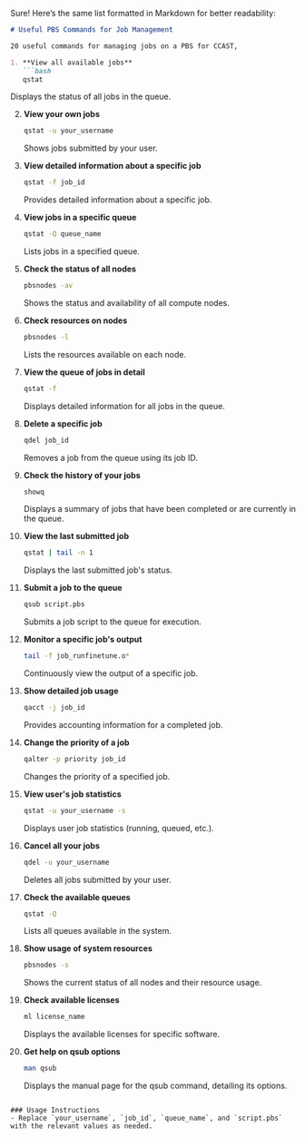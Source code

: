 Sure! Here’s the same list formatted in Markdown for better readability:

```markdown
# Useful PBS Commands for Job Management

20 useful commands for managing jobs on a PBS for CCAST, 

1. **View all available jobs**
   ```bash
   qstat
   ```
   Displays the status of all jobs in the queue.

2. **View your own jobs**
   ```bash
   qstat -u your_username
   ```
   Shows jobs submitted by your user.

3. **View detailed information about a specific job**
   ```bash
   qstat -f job_id
   ```
   Provides detailed information about a specific job.

4. **View jobs in a specific queue**
   ```bash
   qstat -Q queue_name
   ```
   Lists jobs in a specified queue.

5. **Check the status of all nodes**
   ```bash
   pbsnodes -av
   ```
   Shows the status and availability of all compute nodes.

6. **Check resources on nodes**
   ```bash
   pbsnodes -l
   ```
   Lists the resources available on each node.

7. **View the queue of jobs in detail**
   ```bash
   qstat -f
   ```
   Displays detailed information for all jobs in the queue.

8. **Delete a specific job**
   ```bash
   qdel job_id
   ```
   Removes a job from the queue using its job ID.

9. **Check the history of your jobs**
   ```bash
   showq
   ```
   Displays a summary of jobs that have been completed or are currently in the queue.

10. **View the last submitted job**
    ```bash
    qstat | tail -n 1
    ```
    Displays the last submitted job's status.

11. **Submit a job to the queue**
    ```bash
    qsub script.pbs
    ```
    Submits a job script to the queue for execution.

12. **Monitor a specific job's output**
    ```bash
    tail -f job_runfinetune.o*
    ```
    Continuously view the output of a specific job.

13. **Show detailed job usage**
    ```bash
    qacct -j job_id
    ```
    Provides accounting information for a completed job.

14. **Change the priority of a job**
    ```bash
    qalter -p priority job_id
    ```
    Changes the priority of a specified job.

15. **View user's job statistics**
    ```bash
    qstat -u your_username -s
    ```
    Displays user job statistics (running, queued, etc.).

16. **Cancel all your jobs**
    ```bash
    qdel -u your_username
    ```
    Deletes all jobs submitted by your user.

17. **Check the available queues**
    ```bash
    qstat -Q
    ```
    Lists all queues available in the system.

18. **Show usage of system resources**
    ```bash
    pbsnodes -s
    ```
    Shows the current status of all nodes and their resource usage.

19. **Check available licenses**
    ```bash
    ml license_name
    ```
    Displays the available licenses for specific software.

20. **Get help on qsub options**
    ```bash
    man qsub
    ```
    Displays the manual page for the qsub command, detailing its options.
```

### Usage Instructions
- Replace `your_username`, `job_id`, `queue_name`, and `script.pbs` with the relevant values as needed.
